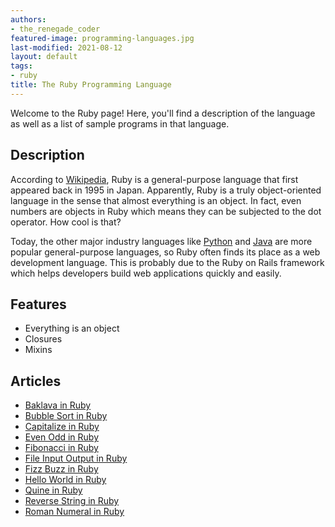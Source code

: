 ```yaml
---
authors:
- the_renegade_coder
featured-image: programming-languages.jpg
last-modified: 2021-08-12
layout: default
tags:
- ruby
title: The Ruby Programming Language
---
```


Welcome to the Ruby page! Here, you'll find a description of the language as well as a list of sample programs in that language.

## Description

According to [Wikipedia][1], Ruby is a general-purpose language that first appeared back in 1995 in Japan. 
Apparently, Ruby is a truly object-oriented language in the sense that almost everything is an object. 
In fact, even numbers are objects in Ruby which means they can be subjected to the dot operator. How cool is that?

Today, the other major industry languages like [Python][2] and [Java][3] are more popular general-purpose languages, 
so Ruby often finds its place as a web development language. This is probably due to the Ruby on Rails 
framework which helps developers build web applications quickly and easily.
  
## Features
  
- Everything is an object
- Closures
- Mixins

[1]: https://en.wikipedia.org/wiki/Ruby_(programming_language)
[2]: https://en.wikipedia.org/wiki/Python_(programming_language)
[3]: https://en.wikipedia.org/wiki/Java_(programming_language)


## Articles

- [Baklava in Ruby](https://sampleprograms.io/projects/baklava/ruby)
- [Bubble Sort in Ruby](https://sampleprograms.io/projects/bubble-sort/ruby)
- [Capitalize in Ruby](https://sampleprograms.io/projects/capitalize/ruby)
- [Even Odd in Ruby](https://sampleprograms.io/projects/even-odd/ruby)
- [Fibonacci in Ruby](https://sampleprograms.io/projects/fibonacci/ruby)
- [File Input Output in Ruby](https://sampleprograms.io/projects/file-input-output/ruby)
- [Fizz Buzz in Ruby](https://sampleprograms.io/projects/fizz-buzz/ruby)
- [Hello World in Ruby](https://sampleprograms.io/projects/hello-world/ruby)
- [Quine in Ruby](https://sampleprograms.io/projects/quine/ruby)
- [Reverse String in Ruby](https://sampleprograms.io/projects/reverse-string/ruby)
- [Roman Numeral in Ruby](https://sampleprograms.io/projects/roman-numeral/ruby)